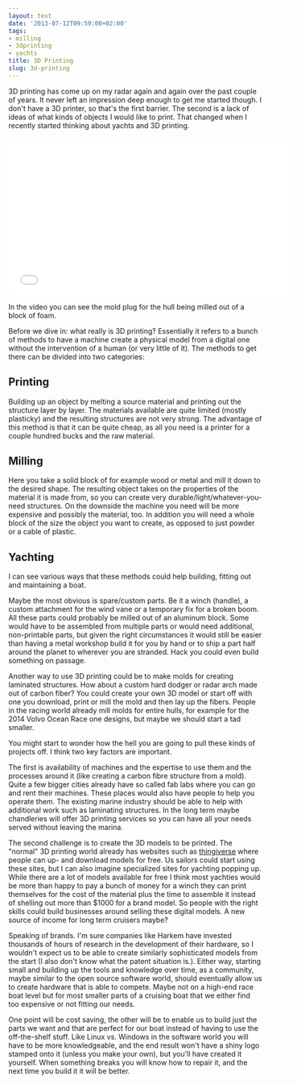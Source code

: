 ```yaml
---
layout: text
date: '2013-07-12T09:59:00+02:00'
tags:
- milling
- 3dprinting
- yachts
title: 3D Printing
slug: 3d-printing
---
```

3D printing has come up on my radar again and again over the past couple of years. It never left an impression deep enough to get me started though. I don't have a 3D printer, so that's the first barrier. The second is a lack of ideas of what kinds of objects I would like to print. That changed when I recently started thinking about yachts and 3D printing.

<iframe width="560" height="315" src="//www.youtube.com/embed/P63KiL3N2qk?rel=0" frameborder="0" allowfullscreen></iframe>

In the video you can see the mold plug for the hull being milled out of a block of foam.

Before we dive in: what really is 3D printing? Essentially it refers to a bunch of methods to have a machine create a physical model from a digital one without the intervention of a human (or very little of it). The methods to get there can be divided into two categories:

## Printing

Building up an object by melting a source material and printing out the structure layer by layer. The materials available are quite limited (mostly plasticky) and the resulting structures are not very strong. The advantage of this method is that it can be quite cheap, as all you need is a printer for a couple hundred bucks and the raw material.

## Milling

Here you take a solid block of for example wood or metal and mill it down to the desired shape. The resulting object takes on the properties of the material it is made from, so you can create very durable/light/whatever-you-need structures. On the downside the machine you need will be more expensive and possibly the material, too. In addition you will need a whole block of the size the object you want to create, as opposed to just powder or a cable of plastic.

## Yachting

I can see various ways that these methods could help building, fitting out and maintaining a boat.

Maybe the most obvious is spare/custom parts. Be it a winch (handle), a custom attachment for the wind vane or a temporary fix for a broken boom. All these parts could probably be milled out of an aluminum block. Some would have to be assembled from multiple parts or would need additional, non-printable parts, but given the right circumstances it would still be easier than having a metal workshop build it for you by hand or to ship a part half around the planet to wherever you are stranded. Hack you could even build something on passage.

Another way to use 3D printing could be to make molds for creating laminated structures. How about a custom hard dodger or radar arch made out of carbon fiber? You could create your own 3D model or start off with one you download, print or mill the mold and then lay up the fibers. People in the racing world already mill molds for entire hulls, for example for the 2014 Volvo Ocean Race one designs, but maybe we should start a tad smaller.

You might start to wonder how the hell you are going to pull these kinds of projects off. I think two key factors are important.

The first is availability of machines and the expertise to use them and the processes around it (like creating a carbon fibre structure from a mold). Quite a few bigger cities already have so called fab labs where you can go and rent their machines. These places would also have people to help you operate them. The existing marine industry should be able to help with additional work such as laminating structures. In the long term maybe chandleries will offer 3D printing services so you can have all your needs served without leaving the marina.

The second challenge is to create the 3D models to be printed. The "normal" 3D printing world already has websites such as [thingiverse](http://www.thingiverse.com/) where people can up- and download models for free. Us sailors could start using these sites, but I can also imagine specialized sites for yachting popping up. While there are a lot of models available for free I think most yachties would be more than happy to pay a bunch of money for a winch they can print themselves for the cost of the material plus the time to assemble it instead of shelling out more than $1000 for a brand model. So people with the right skills could build businesses around selling these digital models. A new source of income for long term cruisers maybe?

Speaking of brands. I'm sure companies like Harkem have invested thousands of hours of research in the development of their hardware, so I wouldn't expect us to be able to create similarly sophisticated models from the start (I also don't know what the patent situation is.). Either way, starting small and building up the tools and knowledge over time, as a community, maybe similar to the open source software world, should eventually allow us to create hardware that is able to compete. Maybe not on a high-end race boat level but for most smaller parts of a cruising boat that we either find too expensive or not fitting our needs.

One point will be cost saving, the other will be to enable us to build just the parts we want and that are perfect for our boat instead of having to use the off-the-shelf stuff. Like Linux vs. Windows in the software world you will have to be more knowledgeable, and the end result won't have a shiny logo stamped onto it (unless you make your own), but you'll have created it yourself. When something breaks you will know how to repair it, and the next time you build it it will be better.

